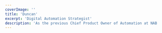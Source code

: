 ```yaml
---
coverImage: ''
title: 'Duncan'
excerpt: 'Digital Automation Strategist'
description: 'As the previous Chief Product Owner of Automation at NAB Duncan has been involved in the digital transformation industry since it’s infancy.  He’s experienced the industry evolve first-hand over the last 20 years from desktop macros, BPM, human-centred workflow, to digital process automation and now to hyper-automation & artificial intelligence.' 
---
```


